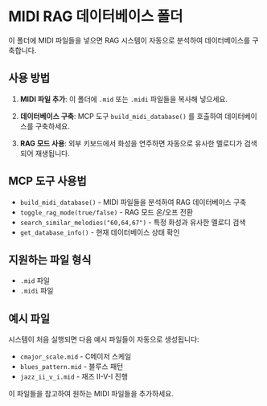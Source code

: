 # MIDI RAG 데이터베이스 폴더

이 폴더에 MIDI 파일들을 넣으면 RAG 시스템이 자동으로 분석하여 데이터베이스를 구축합니다.

## 사용 방법

1. **MIDI 파일 추가**: 이 폴더에 `.mid` 또는 `.midi` 파일들을 복사해 넣으세요.

2. **데이터베이스 구축**: MCP 도구 `build_midi_database()` 를 호출하여 데이터베이스를 구축하세요.

3. **RAG 모드 사용**: 외부 키보드에서 화성을 연주하면 자동으로 유사한 멜로디가 검색되어 재생됩니다.

## MCP 도구 사용법

- `build_midi_database()` - MIDI 파일들을 분석하여 RAG 데이터베이스 구축
- `toggle_rag_mode(true/false)` - RAG 모드 온/오프 전환  
- `search_similar_melodies("60,64,67")` - 특정 화성과 유사한 멜로디 검색
- `get_database_info()` - 현재 데이터베이스 상태 확인

## 지원하는 파일 형식

- `.mid` 파일
- `.midi` 파일

## 예시 파일

시스템이 처음 실행되면 다음 예시 파일들이 자동으로 생성됩니다:
- `cmajor_scale.mid` - C메이저 스케일
- `blues_pattern.mid` - 블루스 패턴
- `jazz_ii_v_i.mid` - 재즈 II-V-I 진행

이 파일들을 참고하여 원하는 MIDI 파일들을 추가하세요.